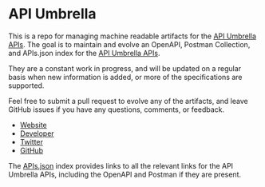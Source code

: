 # API UmbrellaThis is a repo for managing machine readable artifacts for the [API Umbrella APIs](http://nrel.github.io/api-umbrella/). The goal is to maintain and evolve an OpenAPI, Postman Collection, and APIs.json index for the [API Umbrella APIs](http://nrel.github.io/api-umbrella/).They are a constant work in progress, and will be updated on a regular basis when new information is added, or more of the specifications are supported.Feel free to submit a pull request to evolve any of the artifacts, and leave GitHub issues if you have any questions, comments, or feedback.- [Website](http://nrel.github.io/api-umbrella/)- [Developer](http://nrel.github.io/api-umbrella/)- [Twitter](https://twitter.com/github)- [GitHub](https://github.com/NREL)The [APIs.json](https://github.com/api-evangelist/api-umbrella/blob/master/apis.json) index provides links to all the relevant links for the API Umbrella APIs, including the OpenAPI and Postman if they are present.